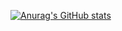 [![Anurag's GitHub stats](https://github-readme-stats.vercel.app/api?username=jungsae)](https://github.com/anuraghazra/github-readme-stats)
